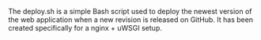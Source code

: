 The deploy.sh is a simple Bash script used to deploy the newest version of the web application when a new revision is released on GitHub. It has been created specifically for a nginx + uWSGI setup.
